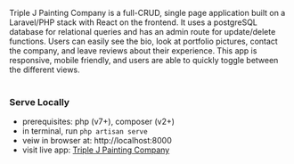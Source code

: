 Triple J Painting Company is a full-CRUD, single page application built on a Laravel/PHP stack with React on the frontend. It uses a postgreSQL database for relational queries and has an admin route for update/delete functions. Users can easily see the bio, look at portfolio pictures, contact the company, and leave reviews about their experience. This app is responsive, mobile friendly, and users are able to quickly toggle between the different views.
<br><br>
### Serve Locally
- prerequisites: php (v7+), composer (v2+)
- in terminal, run `php artisan serve`
- veiw in browser at: http://localhost:8000
- visit live app: [Triple J Painting Company](https://triplejpainting.herokuapp.com/)
